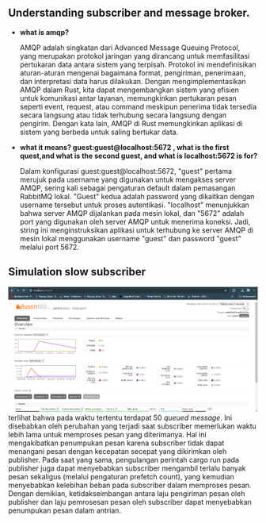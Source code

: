 ## Understanding subscriber and message broker.

- **what is amqp?**
  
    AMQP adalah singkatan dari Advanced Message Queuing Protocol, yang merupakan protokol jaringan yang dirancang untuk memfasilitasi pertukaran data antara sistem yang terpisah. Protokol ini mendefinisikan aturan-aturan mengenai bagaimana format, pengiriman, penerimaan, dan interpretasi data harus dilakukan. Dengan mengimplementasikan AMQP dalam Rust, kita dapat mengembangkan sistem yang efisien untuk komunikasi antar layanan, memungkinkan pertukaran pesan seperti event, request, atau command meskipun penerima tidak tersedia secara langsung atau tidak terhubung secara langsung dengan pengirim. Dengan kata lain, AMQP di Rust memungkinkan aplikasi di sistem yang berbeda untuk saling bertukar data.
    
- **what it means? guest:guest@localhost:5672 , what is the first quest,and what is the second guest, and what is localhost:5672 is for?**
  
    Dalam konfigurasi guest:guest@localhost:5672, "guest" pertama merujuk pada username yang digunakan untuk mengakses server AMQP, sering kali sebagai pengaturan default dalam pemasangan RabbitMQ lokal. "Guest" kedua adalah password yang dikaitkan dengan username tersebut untuk proses autentikasi. "localhost" menunjukkan bahwa server AMQP dijalankan pada mesin lokal, dan "5672" adalah port yang digunakan oleh server AMQP untuk menerima koneksi. Jadi, string ini menginstruksikan aplikasi untuk terhubung ke server AMQP di mesin lokal menggunakan username "guest" dan password "guest" melalui port 5672.

## Simulation slow subscriber
![alt text](image.png)
terlihat bahwa pada waktu tertentu terdapat 50 *queued message*. Ini disebabkan oleh perubahan yang terjadi saat subscriber memerlukan waktu lebih lama untuk memproses pesan yang diterimanya. Hal ini mengakibatkan penumpukan pesan karena subscriber tidak dapat menangani pesan dengan kecepatan secepat yang dikirimkan oleh publisher. Pada saat yang sama, pengulangan perintah cargo run pada publisher juga dapat menyebabkan subscriber mengambil terlalu banyak pesan sekaligus (melalui pengaturan prefetch count), yang kemudian menyebabkan kelebihan beban pada subscriber dalam memproses pesan. Dengan demikian, ketidakseimbangan antara laju pengiriman pesan oleh publisher dan laju pemrosesan pesan oleh subscriber dapat menyebabkan penumpukan pesan dalam antrian.